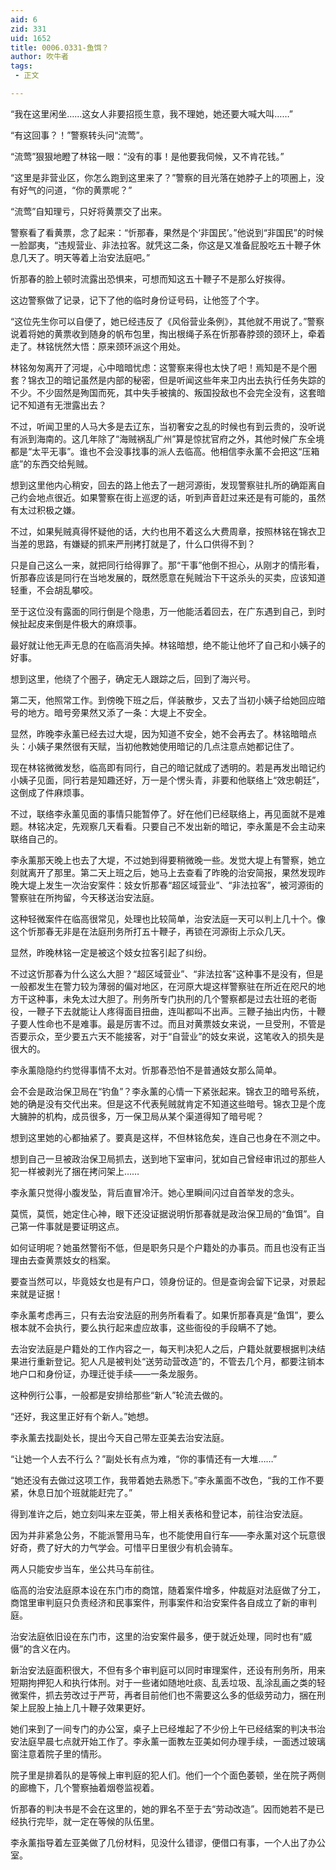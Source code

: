 ```yaml
---
aid: 6
zid: 331
uid: 1652
title: 0006.0331-鱼饵？
author: 吹牛者
tags: 
 - 正文

---
```




  “我在这里闲坐……这女人非要招揽生意，我不理她，她还要大喊大叫……”

  “有这回事？！”警察转头问“流莺”。

  “流莺”狠狠地瞪了林铭一眼：“没有的事！是他要我伺候，又不肯花钱。”

  “这里是非营业区，你怎么跑到这里来了？”警察的目光落在她脖子上的项圈上，没有好气的问道，“你的黄票呢？”

  “流莺”自知理亏，只好将黄票交了出来。

  警察看了看黄票，念了起来：“忻那春，果然是个‘非国民’。”他说到“非国民”的时候一脸鄙夷，“违规营业、非法拉客。就凭这二条，你这是又准备屁股吃五十鞭子休息几天了。明天等着上治安法庭吧。”

  忻那春的脸上顿时流露出恐惧来，可想而知这五十鞭子不是那么好挨得。

  这边警察做了记录，记下了他的临时身份证号码，让他签了个字。

  “这位先生你可以自便了，她已经违反了《风俗营业条例》，其他就不用说了。”警察说着将她的黄票收到随身的帆布包里，掏出根绳子系在忻那春脖颈的颈环上，牵着走了。林铭恍然大悟：原来颈环派这个用处。

  林铭匆匆离开了河堤，心中暗暗忧虑：这警察来得也太快了吧！焉知是不是个圈套？锦衣卫的暗记虽然是内部的秘密，但是听闻这些年来卫内出去执行任务失踪的不少。不少固然是殉国而死，其中失手被擒的、叛国投敌也不会完全没有，这套暗记不知道有无泄露出去？

  不过，听闻卫里的人马大多是去辽东，当初奢安之乱的时候也有到云贵的，没听说有派到海南的。这几年除了“海贼祸乱广州”算是惊扰官府之外，其他时候广东全境都是“太平无事”。谁也不会没事找事的派人去临高。他相信李永薰不会把这“压箱底”的东西交给髡贼。

  想到这里他内心稍安，回去的路上他去了一趟河源街，发现警察驻扎所的确距离自己约会地点很近。如果警察在街上巡逻的话，听到声音赶过来还是有可能的，虽然有太过积极之嫌。

  不过，如果髡贼真得怀疑他的话，大约也用不着这么大费周章，按照林铭在锦衣卫当差的思路，有嫌疑的抓来严刑拷打就是了，什么口供得不到？

  只是自己这么一来，就把同行给得罪了。那“干事”他倒不担心，从刚才的情形看，忻那春应该是同行在当地发展的，既然愿意在髡贼治下干这杀头的买卖，应该知道轻重，不会胡乱攀咬。

  至于这位没有露面的同行倒是个隐患，万一他能活着回去，在广东遇到自己，到时候扯起皮来倒是件极大的麻烦事。

  最好就让他无声无息的在临高消失掉。林铭暗想，绝不能让他坏了自己和小姨子的好事。

  想到这里，他绕了个圈子，确定无人跟踪之后，回到了海兴号。

  第二天，他照常工作。到傍晚下班之后，佯装散步，又去了当初小姨子给她回应暗号的地方。暗号旁果然又添了一条：大堤上不安全。

  显然，昨晚李永薰已经去过大堤，因为知道不安全，她不会再去了。林铭暗暗点头：小姨子果然很有天赋，当初他教她使用暗记的几点注意点她都记住了。

  现在林铭微微发愁，临高即有同行，自己的暗记就成了透明的。若是再发出暗记约小姨子见面，同行若是知趣还好，万一是个愣头青，非要和他联络上“效忠朝廷”，这倒成了件麻烦事。

  不过，联络李永薰见面的事情只能暂停了。好在他们已经联络上，再见面就不是难题。林铭决定，先观察几天看看。只要自己不发出新的暗记，李永薰是不会主动来联络自己的。

  李永薰那天晚上也去了大堤，不过她到得要稍微晚一些。发觉大堤上有警察，她立刻就离开了那里。第二天上班之后，她马上去查看了昨晚的治安简报，果然发现昨晚大堤上发生一次治安案件：妓女忻那春“超区域营业”、“非法拉客”，被河源街的警察驻在所拘留，今天移送治安法庭。

  这种轻微案件在临高很常见，处理也比较简单，治安法庭一天可以判上几十个。像这个忻那春无非是在法庭刑务所打五十鞭子，再锁在河源街上示众几天。

  显然，昨晚林铭一定是被这个妓女拉客引起了纠纷。

  不过这忻那春为什么这么大胆？“超区域营业”、“非法拉客”这种事不是没有，但是一般都发生在警力较为薄弱的偏对地区，在河原大堤这样警察驻在所近在咫尺的地方干这种事，未免太过大胆了。刑务所专门执刑的几个警察都是过去壮班的老衙役，一鞭子下去就能让人疼得面目扭曲，连叫都叫不出声。三鞭子抽出内伤，十鞭子要人性命也不是难事。最是厉害不过。而且对黄票妓女来说，一旦受刑，不管是否要示众，至少要五六天不能接客，对于“自营业”的妓女来说，这笔收入的损失是很大的。

  李永薰隐隐约约觉得事情不太对。忻那春恐怕不是普通妓女那么简单。

  会不会是政治保卫局在“钓鱼”？李永薰的心情一下紧张起来。锦衣卫的暗号系统，她的确是没有交代出来。但是这不代表髡贼就肯定不知道这些暗号。锦衣卫是个庞大臃肿的机构，成员很多，万一保卫局从某个渠道得知了暗号呢？

  想到这里她的心都抽紧了。要真是这样，不但林铭危矣，连自己也身在不测之中。

  想到自己一旦被政治保卫局抓去，送到地下室审问，犹如自己曾经审讯过的那些人犯一样被剥光了捆在拷问架上……

  李永薰只觉得小腹发坠，背后直冒冷汗。她心里瞬间闪过自首举发的念头。

  莫慌，莫慌，她定住心神，眼下还没证据说明忻那春就是政治保卫局的“鱼饵”。自己第一件事就是要证明这点。

  如何证明呢？她虽然警衔不低，但是职务只是个户籍处的办事员。而且也没有正当理由去查黄票妓女的档案。

  要查当然可以，毕竟妓女也是有户口，领身份证的。但是查询会留下记录，对景起来就是证据！

  李永薰考虑再三，只有去治安法庭的刑务所看看了。如果忻那春真是“鱼饵”，要么根本就不会执行，要么执行起来虚应故事，这些衙役的手段瞒不了她。

  去治安法庭是户籍处的工作内容之一，每天判决犯人之后，户籍处就要根据判决结果进行重新登记。犯人凡是被判处“送劳动营改造”的，不管去几个月，都要注销本地户口和身份证，办理迁徙手续——一条龙服务。

  这种例行公事，一般都是安排给那些“新人”轮流去做的。

  “还好，我这里正好有个新人。”她想。

  李永薰去找副处长，提出今天自己带左亚美去治安法庭。

  “让她一个人去不行么？”副处长有点为难，“你的事情还有一大堆……”

  “她还没有去做过这项工作，我带着她去熟悉下。”李永薰面不改色，“我的工作不要紧，休息日加个班就能赶完了。”

  得到准许之后，她立刻叫来左亚美，带上相关表格和登记本，前往治安法庭。

  因为并非紧急公务，不能派警用马车，也不能使用自行车——李永薰对这个玩意很好奇，费了好大的力气学会。可惜平日里很少有机会骑车。

  两人只能安步当车，坐公共马车前往。

  临高的治安法庭原本设在东门市的商馆，随着案件增多，仲裁庭对法庭做了分工，商馆里审判庭只负责经济和民事案件，刑事案件和治安案件各自成立了新的审判庭。

  治安法庭依旧设在东门市，这里的治安案件最多，便于就近处理，同时也有“威慑”的含义在内。

  新治安法庭面积很大，不但有多个审判庭可以同时审理案件，还设有刑务所，用来短期拘押犯人和执行体刑。对于一些诸如随地吐痰、乱丢垃圾、乱涂乱画之类的轻微案件，抓去劳改过于严苛，再者目前他们也不需要这么多的低级劳动力，捆在刑架上屁股上抽上几十鞭子效果更好。

  她们来到了一间专门的办公室，桌子上已经堆起了不少份上午已经结案的判决书治安法庭早晨七点就开始工作了。李永薰一面教左亚美如何办理手续，一面透过玻璃窗注意着院子里的情形。

  院子里是排着队的是等候上审判庭的犯人们。他们一个个面色萎顿，坐在院子两侧的廊檐下，几个警察抽着烟卷监视着。

  忻那春的判决书是不会在这里的，她的罪名不至于去“劳动改造”。因而她若不是已经执行完毕，就一定在等候的队伍里。

  李永薰指导着左亚美做了几份材料，见没什么错谬，便借口有事，一个人出了办公室。


